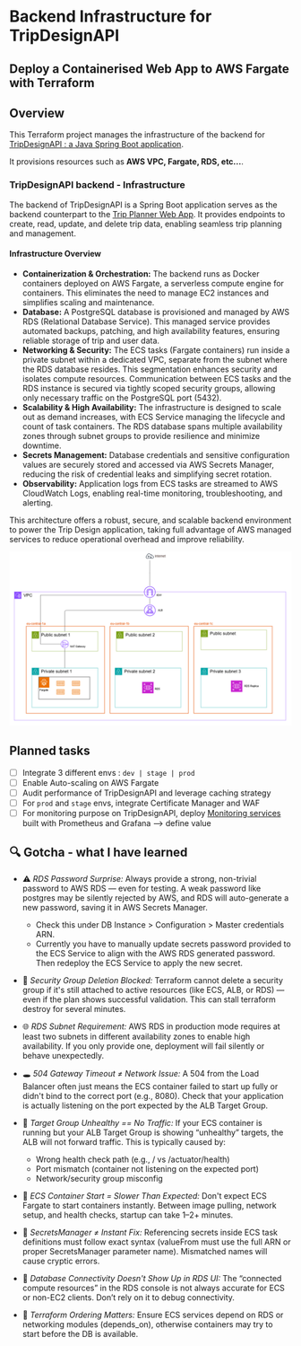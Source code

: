 # Backend Infrastructure for TripDesignAPI


## Deploy a Containerised Web App to AWS Fargate with Terraform

## Overview

This Terraform project manages the infrastructure of the backend
for [TripDesignAPI : a Java Spring Boot application](https://github.com/lrasata/tripPlannerAPI).

It provisions resources such as **AWS VPC, Fargate, RDS, etc...**.

### TripDesignAPI backend - Infrastructure

The backend of TripDesignAPI is a Spring Boot application serves as the backend counterpart to the [Trip Planner Web App](https://github.com/lrasata/trip-planner-web-app).
It provides endpoints to create, read, update, and delete trip data, enabling seamless trip planning and management.

#### Infrastructure Overview
- **Containerization & Orchestration:** The backend runs as Docker containers deployed on AWS Fargate, a serverless compute engine for containers. This eliminates the need to manage EC2 instances and simplifies scaling and maintenance.
- **Database:** A PostgreSQL database is provisioned and managed by AWS RDS (Relational Database Service). This managed service provides automated backups, patching, and high availability features, ensuring reliable storage of trip and user data.
- **Networking & Security:** The ECS tasks (Fargate containers) run inside a private subnet within a dedicated VPC, separate from the subnet where the RDS database resides. This segmentation enhances security and isolates compute resources.
Communication between ECS tasks and the RDS instance is secured via tightly scoped security groups, allowing only necessary traffic on the PostgreSQL port (5432).
- **Scalability & High Availability:** The infrastructure is designed to scale out as demand increases, with ECS Service managing the lifecycle and count of task containers. The RDS database spans multiple availability zones through subnet groups to provide resilience and minimize downtime.
- **Secrets Management:** Database credentials and sensitive configuration values are securely stored and accessed via AWS Secrets Manager, reducing the risk of credential leaks and simplifying secret rotation.
- **Observability:** Application logs from ECS tasks are streamed to AWS CloudWatch Logs, enabling real-time monitoring, troubleshooting, and alerting.

This architecture offers a robust, secure, and scalable backend environment to power the Trip Design application, taking full advantage of AWS managed services to reduce operational overhead and improve reliability.


<img src="docs/backend-diagram.png" alt="trip-design-backend-infrastructure">

## Planned tasks
- [ ] Integrate 3 different envs : `dev | stage | prod`
- [ ] Enable Auto-scaling on AWS Fargate
- [ ] Audit performance of TripDesignAPI and leverage caching strategy
- [ ] For `prod` and `stage` envs, integrate Certificate Manager and WAF
- [ ] For monitoring purpose on TripDesignAPI, deploy [Monitoring services](https://github.com/lrasata/monitoring-services) built with Prometheus and Grafana --> define value

## 🔍 Gotcha -  what I have learned
- ⚠️ *RDS Password Surprise:* Always provide a strong, non-trivial password to AWS RDS — even for testing. A weak password like postgres may be silently rejected by AWS, and RDS will auto-generate a new password, saving it in AWS Secrets Manager. 
  - Check this under DB Instance > Configuration > Master credentials ARN.
  - Currently you have to manually update secrets password provided to the ECS Service to align with the AWS RDS generated password. Then redeploy the ECS Service to apply the new secret.
- 🛑 *Security Group Deletion Blocked:* Terraform cannot delete a security group if it's still attached to active resources (like ECS, ALB, or RDS) — even if the plan shows successful validation. This can stall terraform destroy for several minutes.

- 🌐 *RDS Subnet Requirement:* AWS RDS in production mode requires at least two subnets in different availability zones to enable high availability. If you only provide one, deployment will fail silently or behave unexpectedly.

- 🕳️ *504 Gateway Timeout ≠ Network Issue:* A 504 from the Load Balancer often just means the ECS container failed to start up fully or didn't bind to the correct port (e.g., 8080). Check that your application is actually listening on the port expected by the ALB Target Group.

- 🧱 *Target Group Unhealthy == No Traffic:* If your ECS container is running but your ALB Target Group is showing “unhealthy” targets, the ALB will not forward traffic. This is typically caused by:
  - Wrong health check path (e.g., / vs /actuator/health)
  - Port mismatch (container not listening on the expected port)
  - Network/security group misconfig

- 🐢 *ECS Container Start = Slower Than Expected:* Don't expect ECS Fargate to start containers instantly. Between image pulling, network setup, and health checks, startup can take 1–2+ minutes.

- 🔐 *SecretsManager ≠ Instant Fix:* Referencing secrets inside ECS task definitions must follow exact syntax (valueFrom must use the full ARN or proper SecretsManager parameter name). Mismatched names will cause cryptic errors.

- 🧠 *Database Connectivity Doesn't Show Up in RDS UI:* The “connected compute resources” in the RDS console is not always accurate for ECS or non-EC2 clients. Don’t rely on it to debug connectivity.

- 🔄 *Terraform Ordering Matters:* Ensure ECS services depend on RDS or networking modules (depends_on), otherwise containers may try to start before the DB is available.

